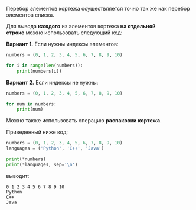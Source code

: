 

Перебор элементов кортежа осуществляется точно так же как перебор элементов списка.

Для вывода **каждого** из элементов кортежа **на отдельной строке** можно использовать следующий код:

**Вариант 1.** Если нужны индексы элементов:

```python
numbers = (0, 1, 2, 3, 4, 5, 6, 7, 8, 9, 10)

for i in range(len(numbers)):
    print(numbers[i])
```

**Вариант 2.** Если индексы не нужны:

```python
numbers = (0, 1, 2, 3, 4, 5, 6, 7, 8, 9, 10)

for num in numbers:
    print(num)
```

Можно также использовать операцию **распаковки кортежа**.

Приведенный ниже код:

```python
numbers = (0, 1, 2, 3, 4, 5, 6, 7, 8, 9, 10)
languages = ('Python', 'C++', 'Java')

print(*numbers)
print(*languages, sep='\n')
```

выводит:

```no-highlight
0 1 2 3 4 5 6 7 8 9 10
Python
C++
Java
```
